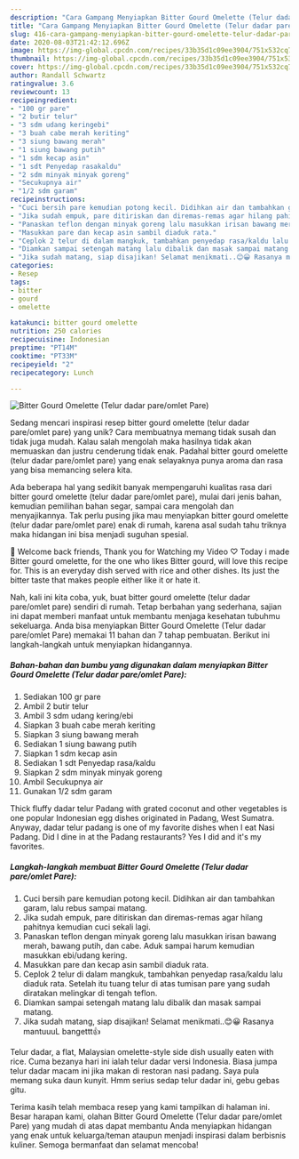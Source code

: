 ```yaml
---
description: "Cara Gampang Menyiapkan Bitter Gourd Omelette (Telur dadar pare/omlet Pare), Enak"
title: "Cara Gampang Menyiapkan Bitter Gourd Omelette (Telur dadar pare/omlet Pare), Enak"
slug: 416-cara-gampang-menyiapkan-bitter-gourd-omelette-telur-dadar-pare-omlet-pare-enak
date: 2020-08-03T21:42:12.696Z
image: https://img-global.cpcdn.com/recipes/33b35d1c09ee3904/751x532cq70/bitter-gourd-omelette-telur-dadar-pareomlet-pare-foto-resep-utama.jpg
thumbnail: https://img-global.cpcdn.com/recipes/33b35d1c09ee3904/751x532cq70/bitter-gourd-omelette-telur-dadar-pareomlet-pare-foto-resep-utama.jpg
cover: https://img-global.cpcdn.com/recipes/33b35d1c09ee3904/751x532cq70/bitter-gourd-omelette-telur-dadar-pareomlet-pare-foto-resep-utama.jpg
author: Randall Schwartz
ratingvalue: 3.6
reviewcount: 13
recipeingredient:
- "100 gr pare"
- "2 butir telur"
- "3 sdm udang keringebi"
- "3 buah cabe merah keriting"
- "3 siung bawang merah"
- "1 siung bawang putih"
- "1 sdm kecap asin"
- "1 sdt Penyedap rasakaldu"
- "2 sdm minyak minyak goreng"
- "Secukupnya air"
- "1/2 sdm garam"
recipeinstructions:
- "Cuci bersih pare kemudian potong kecil. Didihkan air dan tambahkan garam, lalu rebus sampai matang."
- "Jika sudah empuk, pare ditiriskan dan diremas-remas agar hilang pahitnya kemudian cuci sekali lagi."
- "Panaskan teflon dengan minyak goreng lalu masukkan irisan bawang merah, bawang putih, dan cabe. Aduk sampai harum kemudian masukkan ebi/udang kering."
- "Masukkan pare dan kecap asin sambil diaduk rata."
- "Ceplok 2 telur di dalam mangkuk, tambahkan penyedap rasa/kaldu lalu diaduk rata. Setelah itu tuang telur di atas tumisan pare yang sudah diratakan melingkar di tengah teflon."
- "Diamkan sampai setengah matang lalu dibalik dan masak sampai matang."
- "Jika sudah matang, siap disajikan! Selamat menikmati..😊😀 Rasanya mantuuuL bangettt👍"
categories:
- Resep
tags:
- bitter
- gourd
- omelette

katakunci: bitter gourd omelette 
nutrition: 250 calories
recipecuisine: Indonesian
preptime: "PT14M"
cooktime: "PT33M"
recipeyield: "2"
recipecategory: Lunch

---
```



![Bitter Gourd Omelette (Telur dadar pare/omlet Pare)](https://img-global.cpcdn.com/recipes/33b35d1c09ee3904/751x532cq70/bitter-gourd-omelette-telur-dadar-pareomlet-pare-foto-resep-utama.jpg)

Sedang mencari inspirasi resep bitter gourd omelette (telur dadar pare/omlet pare) yang unik? Cara membuatnya memang tidak susah dan tidak juga mudah. Kalau salah mengolah maka hasilnya tidak akan memuaskan dan justru cenderung tidak enak. Padahal bitter gourd omelette (telur dadar pare/omlet pare) yang enak selayaknya punya aroma dan rasa yang bisa memancing selera kita.

Ada beberapa hal yang sedikit banyak mempengaruhi kualitas rasa dari bitter gourd omelette (telur dadar pare/omlet pare), mulai dari jenis bahan, kemudian pemilihan bahan segar, sampai cara mengolah dan menyajikannya. Tak perlu pusing jika mau menyiapkan bitter gourd omelette (telur dadar pare/omlet pare) enak di rumah, karena asal sudah tahu triknya maka hidangan ini bisa menjadi suguhan spesial.

🙏 Welcome back friends, Thank you for Watching my Video ♡ Today i made Bitter gourd omelette, for the one who likes Bitter gourd, will love this recipe for. This is an everyday dish served with rice and other dishes. Its just the bitter taste that makes people either like it or hate it.


Nah, kali ini kita coba, yuk, buat bitter gourd omelette (telur dadar pare/omlet pare) sendiri di rumah. Tetap berbahan yang sederhana, sajian ini dapat memberi manfaat untuk membantu menjaga kesehatan tubuhmu sekeluarga. Anda bisa menyiapkan Bitter Gourd Omelette (Telur dadar pare/omlet Pare) memakai 11 bahan dan 7 tahap pembuatan. Berikut ini langkah-langkah untuk menyiapkan hidangannya.

<!--inarticleads1-->

##### Bahan-bahan dan bumbu yang digunakan dalam menyiapkan Bitter Gourd Omelette (Telur dadar pare/omlet Pare):

1. Sediakan 100 gr pare
1. Ambil 2 butir telur
1. Ambil 3 sdm udang kering/ebi
1. Siapkan 3 buah cabe merah keriting
1. Siapkan 3 siung bawang merah
1. Sediakan 1 siung bawang putih
1. Siapkan 1 sdm kecap asin
1. Sediakan 1 sdt Penyedap rasa/kaldu
1. Siapkan 2 sdm minyak minyak goreng
1. Ambil Secukupnya air
1. Gunakan 1/2 sdm garam


Thick fluffy dadar telur Padang with grated coconut and other vegetables is one popular Indonesian egg dishes originated in Padang, West Sumatra. Anyway, dadar telur padang is one of my favorite dishes when I eat Nasi Padang. Did I dine in at the Padang restaurants? Yes I did and it&#39;s my favorites. 

<!--inarticleads2-->

##### Langkah-langkah membuat Bitter Gourd Omelette (Telur dadar pare/omlet Pare):

1. Cuci bersih pare kemudian potong kecil. Didihkan air dan tambahkan garam, lalu rebus sampai matang.
1. Jika sudah empuk, pare ditiriskan dan diremas-remas agar hilang pahitnya kemudian cuci sekali lagi.
1. Panaskan teflon dengan minyak goreng lalu masukkan irisan bawang merah, bawang putih, dan cabe. Aduk sampai harum kemudian masukkan ebi/udang kering.
1. Masukkan pare dan kecap asin sambil diaduk rata.
1. Ceplok 2 telur di dalam mangkuk, tambahkan penyedap rasa/kaldu lalu diaduk rata. Setelah itu tuang telur di atas tumisan pare yang sudah diratakan melingkar di tengah teflon.
1. Diamkan sampai setengah matang lalu dibalik dan masak sampai matang.
1. Jika sudah matang, siap disajikan! Selamat menikmati..😊😀 Rasanya mantuuuL bangettt👍


Telur dadar, a flat, Malaysian omelette-style side dish usually eaten with rice. Cuma bezanya hari ini ialah telur dadar versi Indonesia. Biasa jumpa telur dadar macam ini jika makan di restoran nasi padang. Saya pula memang suka daun kunyit. Hmm serius sedap telur dadar ini, gebu gebas gitu. 

Terima kasih telah membaca resep yang kami tampilkan di halaman ini. Besar harapan kami, olahan Bitter Gourd Omelette (Telur dadar pare/omlet Pare) yang mudah di atas dapat membantu Anda menyiapkan hidangan yang enak untuk keluarga/teman ataupun menjadi inspirasi dalam berbisnis kuliner. Semoga bermanfaat dan selamat mencoba!
